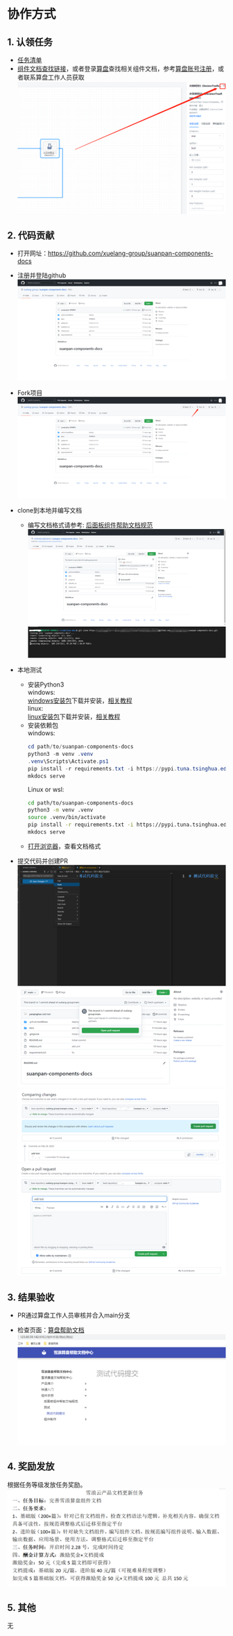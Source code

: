 # 协作方式
## 1. 认领任务

- [任务清单](https://xuelangyun.yuque.com/docs/share/61ad8170-5d2f-49c4-8194-625f5a4a576e?#Fcxm)
- [组件文档查找链接](https://xuelangyun.yuque.com/suanpan_doc/public)，或者登录[算盘](https://sp.xuelangyun.com/)查找相关组件文档，参考[算盘账号注册](../产品简介/开始使用雪浪算盘.md)，或者联系算盘工作人员获取
![](./img/10.png)
## 2. 代码贡献

- 打开网址：https://github.com/xuelang-group/suanpan-components-docs

- 注册并登陆github
![](./img/1.png)

- Fork项目
![](./img/2.png)

- clone到本地并编写文档
    - 编写文档格式请参考: [后面板组件帮助文档规范](./后面板组件帮助文档规范.md)
    ![](./img/3.png)
    ![](./img/4.png)

- 本地测试
    - 安装Python3
    <br />windows:<br />
    [windows安装包](https://www.python.org/ftp/python/3.9.10/python-3.9.10-amd64.exe)下载并安装，[相关教程](https://phoenixnap.com/kb/how-to-install-python-3-windows)
    <br />linux:<br />
    [linux安装包](https://www.python.org/ftp/python/3.9.10/Python-3.9.10.tgz)下载并安装，[相关教程](https://www.liquidweb.com/kb/how-to-install-python-3-on-centos-7/)
    - 安装依赖包
    <br />windows:
        ```powershell
        cd path/to/suanpan-components-docs
        python3 -m venv .venv
        .venv\Scripts\Activate.ps1
        pip install -r requirements.txt -i https://pypi.tuna.tsinghua.edu.cn/simple
        mkdocs serve
        ```
        Linux or wsl:<br />
        ```bash
        cd path/to/suanpan-components-docs
        python3 -m venv .venv
        source .venv/bin/activate
        pip install -r requirements.txt -i https://pypi.tuna.tsinghua.edu.cn/simple
        mkdocs serve
        ``` 
    - [打开浏览器](http://localhost:8082)，查看文档格式

- 提交代码并创建PR
![](./img/5.png)
![](./img/6.png)
![](./img/7.png)
![](./img/8.png)

## 3. 结果验收

- PR通过算盘工作人员审核并合入main分支

- 检查页面：[算盘帮助文档](http://123.60.59.142:8082/)
![](./img/9.png)

## 4. 奖励发放
根据任务等级发放任务奖励。
![](./img/11.png)
## 5. 其他
无